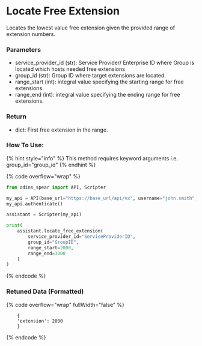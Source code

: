 # Locate Free Extension

Locates the lowest value free extension given the provided range of extension numbers.

### Parameters&#x20;

* service\_provider\_id (str): Service Provider/ Enterprise ID where Group is located which hosts needed free extensions
* group\_id (str): Group ID where target extensions are located.
* range\_start (int): integral value specifying the starting range for free extensions.
* range\_end (int): integral value specifying the ending range for free extensions.

### Return

* dict: First free extension in the range. 

### How To Use:

{% hint style="info" %}
This method requires keyword arguments i.e. group_id="group_id"
{% endhint %}

{% code overflow="wrap" %}
```python
from odins_spear import API, Scripter

my_api = API(base_url="https://base_url/api/vx", username="john.smith", password="ODIN_INSTANCE_1")
my_api.authenticate()

assistant = Scripter(my_api)

print(
    assistant.locate_free_extension(
        service_provider_id="ServiceProviderID",
        group_id="GroupID",
        range_start=2000,
        range_end=3000
    )
)
```
{% endcode %}

### Retuned Data (Formatted)

{% code overflow="wrap" fullWidth="false" %}
```
    {
    'extension': 2000 
    }
```
{% endcode %}
